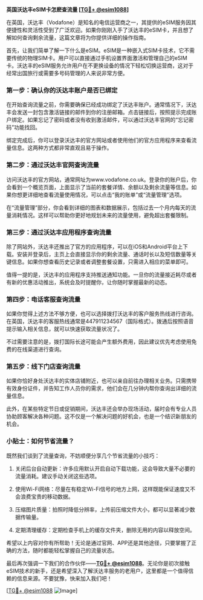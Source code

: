 **英国沃达丰eSIM卡怎麽查流量 [[TG💪+ @esim1088](https://t.me/s/esim1088)]**

在英国，沃达丰（Vodafone）是知名的电信运营商之一，其提供的eSIM服务因其便捷性和灵活性受到了广泛欢迎。如果你刚刚入手了沃达丰的eSIM卡，并且想了解如何查询剩余流量，这篇文章将为你提供详细的操作指南。

首先，让我们简单了解一下什么是eSIM。eSIM是一种嵌入式SIM卡技术，它不需要传统的物理SIM卡。用户可以直接通过手机设置界面激活和管理自己的eSIM卡。沃达丰的eSIM服务允许用户在不更换设备的情况下轻松切换运营商，这对于经常出国旅行或需要多号码管理的人来说非常方便。

### **第一步：确认你的沃达丰账户是否已绑定**
在开始查询流量之前，你需要确保已经成功绑定了沃达丰账户。通常情况下，沃达丰会发送一封包含激活链接的邮件到你的注册邮箱。点击链接后，按照提示完成账户绑定。如果忘记了密码或者没有收到激活邮件，可以通过沃达丰官网的“忘记密码”功能找回。

绑定完成后，你可以登录沃达丰的官方网站或者使用他们的官方应用程序来查看流量信息。这两种方式都非常直观且易于操作。

### **第二步：通过沃达丰官网查询流量**
访问沃达丰的官方网站，通常网址为www.vodafone.co.uk。登录你的账户后，你会看到一个概览页面，上面显示了当前的套餐详情、余额以及剩余流量等信息。如果你想更详细地查看流量使用情况，可以点击“我的账单”或“流量管理”选项。

在“流量管理”部分，你会看到详细的图表和数据展示，包括过去一个月内每天的流量消耗情况。这样可以帮助你更好地规划未来的流量使用，避免超出套餐限制。

### **第三步：通过沃达丰应用程序查询流量**
除了网站外，沃达丰还推出了官方的应用程序，可以在iOS和Android平台上下载。安装并登录后，主页上会直接显示你的剩余流量、通话时长以及短信数量等关键信息。如果你想查看历史记录或者调整套餐设置，只需进入相应的菜单即可。

值得一提的是，沃达丰的应用程序支持推送通知功能。一旦你的流量接近耗尽或者有新的优惠活动推出，系统会及时提醒你，让你随时掌握最新的动态。

### **第四步：电话客服查询流量**
如果你觉得上述方法不够方便，也可以选择拨打沃达丰的客户服务热线进行咨询。在英国，沃达丰的客服热线通常是447911234567（国际格式）。拨通后按照语音提示输入相关信息，就可以快速获取流量状况了。

不过需要注意的是，拨打国际长途可能会产生额外费用，因此建议优先考虑使用免费的在线渠道进行查询。

### **第五步：线下门店查询流量**
如果你恰好身处沃达丰的实体店铺附近，也可以亲自前往办理相关业务。只需携带有效身份证件，并告知工作人员你的需求，他们会在几分钟内帮你查询出详细的流量信息。

此外，在某些特定节日或促销期间，沃达丰还会举办现场活动，届时会有专业人员协助顾客解决各种问题。这不仅是一个解决问题的好机会，也是一个结识新朋友的机会。

### **小贴士：如何节省流量？**
既然我们谈到了流量查询，不妨顺便分享几个节省流量的小技巧：

1. 关闭后台自动更新：许多应用默认开启自动下载功能，这会导致大量不必要的流量消耗。建议手动关闭这些选项。
   
2. 使用Wi-Fi网络：尽量在有稳定Wi-Fi信号的地方上网，这样既能保证速度又不会浪费宝贵的移动数据。
   
3. 压缩图片质量：拍照时降低分辨率，上传前压缩文件大小，都可以显著减少数据传输量。
   
4. 定期清理缓存：定期检查手机上的缓存文件夹，删除无用的内容以释放空间。

希望以上内容对你有所帮助！无论是通过官网、APP还是其他途径，只要掌握了正确的方法，随时都能轻松掌握自己的流量状态。

最后再次强调一下我们的合作伙伴——**[TG💪+ @esim1088](https://t.me/s/esim1088)**。无论你是初次接触eSIM技术的新手，还是希望深入了解沃达丰服务的老用户，这里都是一个值得信赖的信息来源。不要犹豫，快来加入我们吧！

[[TG💪+ @esim1088](https://t.me/s/esim1088) ![Image](https://i.postimg.cc/4NQfJmqS/Snipaste-2025-05-13-00-14-12.png)]
